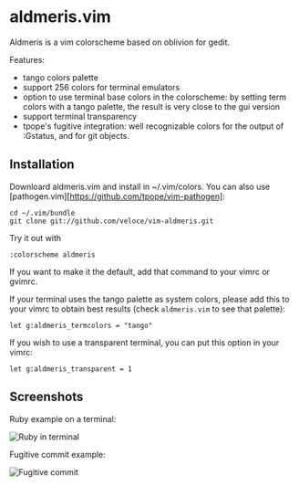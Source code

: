 aldmeris.vim
============

Aldmeris is a vim colorscheme based on oblivion for gedit.

Features:

* tango colors palette
* support 256 colors for terminal emulators
* option to use terminal base colors in the colorscheme: by setting term colors with a tango palette, the result is very close to the gui version
* support terminal transparency
* tpope's fugitive integration: well recognizable colors for the output of :Gstatus, and for git objects.

## Installation

Downloard aldmeris.vim and install in ~/.vim/colors. You can also use [pathogen.vim][https://github.com/tpope/vim-pathogen]:

    cd ~/.vim/bundle
    git clone git://github.com/veloce/vim-aldmeris.git

Try it out with 

    :colorscheme aldmeris 

If you want to make it the default, add that command to your vimrc or gvimrc. 

If your terminal uses the tango palette as system colors, please add this to your vimrc to obtain best results (check `aldmeris.vim` to see that palette): 

    let g:aldmeris_termcolors = "tango"

If you wish to use a transparent terminal, you can put this option in your vimrc:

    let g:aldmeris_transparent = 1

## Screenshots

Ruby example on a terminal:

![Ruby in terminal](https://github.com/veloce/vim-aldmeris/raw/master/screenshots/aldmeris-small.png "Ruby in terminal")

Fugitive commit example:

![Fugitive commit](https://github.com/veloce/vim-aldmeris/raw/master/screenshots/aldmeris-gstatus.png "Fugitive commit")


